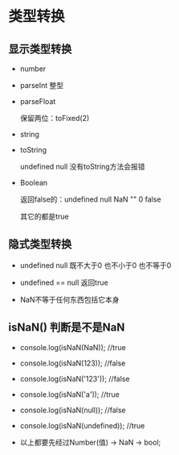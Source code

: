 # 类型转换

## 显示类型转换

- number

- parseInt 整型

- parseFloat

  保留两位：toFixed(2)

- string

- toString

  undefined null 没有toString方法会报错

- Boolean

  返回false的：undefined null NaN "" 0 false

  其它的都是true

## 隐式类型转换

- undefined null 既不大于0 也不小于0 也不等于0

- undefined == null 返回true

- NaN不等于任何东西包括它本身

## isNaN() 判断是不是NaN

- console.log(isNaN(NaN)); //true

- console.log(isNaN(123)); //false

- console.log(isNaN('123')); //false

- console.log(isNaN('a')); //true

- console.log(isNaN(null)); //false

- console.log(isNaN(undefined)); //true

- 以上都要先经过Number(值) -> NaN -> bool;
